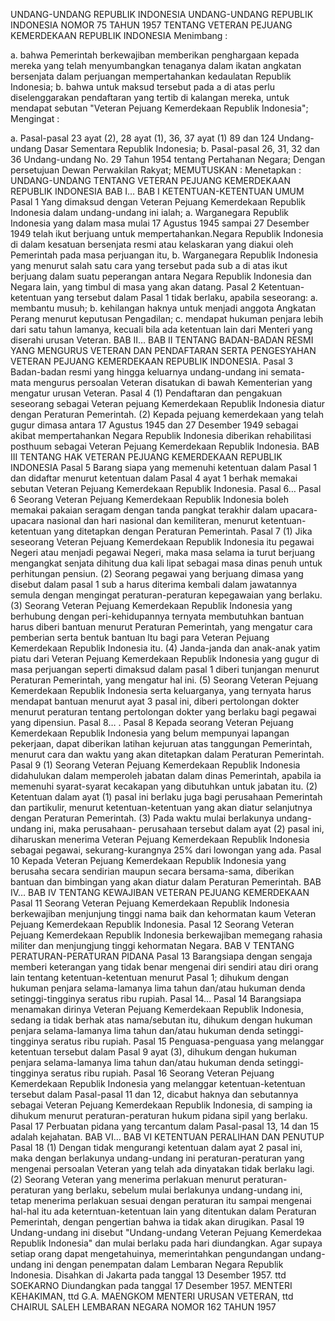  UNDANG-UNDANG REPUBLIK INDONESIA UNDANG-UNDANG REPUBLIK INDONESIA NOMOR 75 TAHUN 1957 TENTANG VETERAN PEJUANG KEMERDEKAAN REPUBLIK INDONESIA
Menimbang :

a. bahwa Pemerintah berkewajiban memberikan penghargaan kepada mereka yang telah menyumbangkan tenaganya dalam ikatan angkatan bersenjata dalam perjuangan mempertahankan kedaulatan Republik Indonesia;
b. bahwa untuk maksud tersebut pada a di atas perlu diselenggarakan pendaftaran yang tertib di kalangan mereka, untuk mendapat sebutan "Veteran Pejuang Kemerdekaan Republik Indonesia";
Mengingat :

a. Pasal-pasal 23 ayat (2), 28 ayat (1), 36, 37 ayat (1) 89 dan 124 Undang-undang Dasar Sementara Republik Indonesia;
b. Pasal-pasal 26, 31, 32 dan 36 Undang-undang No. 29 Tahun 1954 tentang Pertahanan Negara; Dengan persetujuan Dewan Perwakilan Rakyat;
MEMUTUSKAN :
 Menetapkan : UNDANG-UNDANG TENTANG VETERAN PEJUANG KEMERDEKAAN REPUBLIK INDONESIA BAB I…
BAB I KETENTUAN-KETENTUAN UMUM
Pasal 1
Yang dimaksud dengan Veteran Pejuang Kemerdekaan Republik Indonesia dalam undang-undang ini ialah;
a. Warganegara Republik Indonesia yang dalam masa mulai 17 Agustus 1945 sampai 27 Desember 1949 telah ikut berjuang untuk mempertahankan.Negara Republik Indonesia di dalam kesatuan bersenjata resmi atau kelaskaran yang diakui oleh Pemerintah pada masa perjuangan itu, b. Warganegara Republik Indonesia yang menurut salah satu cara yang tersebut pada sub a di atas ikut berjuang dalam suatu peperangan antara Negara Republik Indonesia dan Negara lain, yang timbul di masa yang akan datang.
Pasal 2
Ketentuan-ketentuan yang tersebut dalam Pasal 1 tidak berlaku, apabila seseorang:
a. membantu musuh;
b. kehilangan haknya untuk menjadi anggota Angkatan Perang menurut keputusan Pengadilan;
c. mendapat hukuman penjara lebih dari satu tahun lamanya, kecuali bila ada ketentuan lain dari Menteri yang diserahi urusan Veteran. BAB II…
BAB II TENTANG BADAN-BADAN RESMI YANG MENGURUS VETERAN DAN PENDAFTARAN SERTA PENGESYAHAN VETERAN PEJUANG KEMERDEKAAN REPUBLIK INDONESIA.
Pasal 3
Badan-badan resmi yang hingga keluarnya undang-undang ini semata- mata mengurus persoalan Veteran disatukan di bawah Kementerian yang mengatur urusan Veteran.
Pasal 4
(1) Pendaftaran dan pengakuan seseorang sebagai Veteran pejuang Kemerdekaan Republik Indonesia diatur dengan Peraturan Pemerintah.
(2) Kepada pejuang kemerdekaan yang telah gugur dimasa antara 17 Agustus 1945 dan 27 Desember 1949 sebagai akibat mempertahankan Negara Republik Indonesia diberikan rehabilitasi posthuum sebagai Veteran Pejuang Kemerdekaan Republik Indonesia.
BAB III TENTANG HAK VETERAN PEJUANG KEMERDEKAAN REPUBLIK INDONESIA
Pasal 5
Barang siapa yang memenuhi ketentuan dalam Pasal 1 dan didaftar menurut ketentuan dalam Pasal 4 ayat 1 berhak memakai sebutan Veteran Pejuang Kemerdekaan Republik Indonesia. Pasal 6…
Pasal 6
Seorang Veteran Pejuang Kemerdekaan Republik Indonesia boleh memakai pakaian seragam dengan tanda pangkat terakhir dalam upacara- upacara nasional dan hari nasional dan kemiliteran, menurut ketentuan- ketentuan yang ditetapkan dengan Peraturan Pemerintah.
Pasal 7
(1) Jika seseorang Veteran Pejuang Kemerdekaan Republik Indonesia itu pegawai Negeri atau menjadi pegawai Negeri, maka masa selama ia turut berjuang mengangkat senjata dihitung dua kali lipat sebagai masa dinas penuh untuk perhitungan pensiun.
(2) Seorang pegawai yang berjuang dimasa yang disebut dalam pasal 1 sub a harus diterima kembali dalam jawatannya semula dengan mengingat peraturan-peraturan kepegawaian yang berlaku.
(3) Seorang Veteran Pejuang Kemerdekaan Republik Indonesia yang berhubung dengan peri-kehidupannya ternyata membutuhkan bantuan harus diberi bantuan menurut Peraturan Pemerintah, yang mengatur cara pemberian serta bentuk bantuan ltu bagi para Veteran Pejuang Kemerdekaan Republik Indonesia itu.
(4) Janda-janda dan anak-anak yatim piatu dari Veteran Pejuang Kemerdekaan Republik Indonesia yang gugur di masa perjuangan seperti dimaksud dalam pasal 1 diberi tunjangan menurut Peraturan Pemerintah, yang mengatur hal ini.
(5) Seorang Veteran Pejuang Kemerdekaan Republik Indonesia serta keluarganya, yang ternyata harus mendapat bantuan menurut ayat 3 pasal ini, diberi pertolongan dokter menurut peraturan tentang pertolongan dokter yang berlaku bagi pegawai yang dipensiun. Pasal 8… .
Pasal 8
Kepada seorang Veteran Pejuang Kemerdekaan Republik Indonesia yang belum mempunyai lapangan pekerjaan, dapat diberikan latihan kejuruan atas tanggungan Pemerintah, menurut cara dan waktu yang akan ditetapkan dalam Peraturan Pemerintah.
Pasal 9
(1) Seorang Veteran Pejuang Kemerdekaan Republik Indonesia didahulukan dalam memperoleh jabatan dalam dinas Pemerintah, apabila ia memenuhi syarat-syarat kecakapan yang dibutuhkan untuk jabatan itu.
(2) Ketentuan dalam ayat (1) pasal ini berlaku juga bagi perusahaan Pemerintah dan partikulir, menurut ketentuan-ketentuan yang akan diatur selanjutnya dengan Peraturan Pemerintah.
(3) Pada waktu mulai berlakunya undang-undang ini, maka perusahaan- perusahaan tersebut dalam ayat (2) pasal ini, diharuskan menerima Veteran Pejuang Kemerdekaan Republik Indonesia sebagai pegawai, sekurang-kurangnya 25% dari lowongan yang ada.
Pasal 10
Kepada Veteran Pejuang Kemerdekaan Republik Indonesia yang berusaha secara sendirian maupun secara bersama-sama, diberikan bantuan dan bimbingan yang akan diatur dalam Peraturan Pemerintah. BAB IV…
BAB IV TENTANG KEWAJIBAN VETERAN PEJUANG KEMERDEKAAN
Pasal 11
Seorang Veteran Pejuang Kemerdekaan Republik Indonesia berkewajiban menjunjung tinggi nama baik dan kehormatan kaum Veteran Pejuang Kemerdekaan Republik Indonesia.
Pasal 12
Seorang Veteran Pejuang Kemerdekaan Republik Indonesia berkewajiban memegang rahasia militer dan menjungjung tinggi kehormatan Negara.
BAB V TENTANG PERATURAN-PERATURAN PIDANA
Pasal 13
Barangsiapa dengan sengaja memberi keterangan yang tidak benar mengenai diri sendiri atau diri orang lain tentang ketentuan-ketentuan menurut Pasal 1; dihukum dengan hukuman penjara selama-lamanya lima tahun dan/atau hukuman denda setinggi-tingginya seratus ribu rupiah. Pasal 14…
Pasal 14
Barangsiapa menamakan dirinya Veteran Pejuang Kemerdekaan Republik Indonesia, sedang ia tidak berhak atas nama/sebutan itu, dihukum dengan hukuman penjara selama-lamanya lima tahun dan/atau hukuman denda setinggi-tingginya seratus ribu rupiah.
Pasal 15
Penguasa-penguasa yang melanggar ketentuan tersebut dalam Pasal 9 ayat (3), dihukum dengan hukuman penjara selama-lamanya lima tahun dan/atau hukuman denda setinggi-tingginya seratus ribu rupiah.
Pasal 16
Seorang Veteran Pejuang Kemerdekaan Republik Indonesia yang melanggar ketentuan-ketentuan tersebut dalam Pasal-pasal 11 dan 12, dicabut haknya dan sebutannya sebagai Veteran Pejuang Kemerdekaan Republik Indonesia, di samping ia dihukum menurut peraturan-peraturan hukum pidana sipil yang berlaku.
Pasal 17
Perbuatan pidana yang tercantum dalam Pasal-pasal 13, 14 dan 15 adalah kejahatan. BAB VI…
BAB VI KETENTUAN PERALIHAN DAN PENUTUP
Pasal 18
(1) Dengan tidak mengurangi ketentuan dalam ayat 2 pasal ini, maka dengan berlakunya undang-undang ini peraturan-peraturan yang mengenai persoalan Veteran yang telah ada dinyatakan tidak berlaku lagi.
(2) Seorang Veteran yang menerima perlakuan menurut peraturan- peraturan yang berlaku, sebelum mulai berlakunya undang-undang ini, tetap menerima perlakuan sesuai dengan peraturan itu sampai mengenai hal-hal itu ada keterntuan-ketentuan lain yang ditentukan dalam Peraturan Pemerintah, dengan pengertian bahwa ia tidak akan dirugikan.
Pasal 19
Undang-undang ini disebut "Undang-undang Veteran Pejuang Kemerdekaa Republik Indonesia" dan mulai berlaku pada hari diundangkan. Agar supaya setiap orang dapat mengetahuinya, memerintahkan pengundangan undang-undang ini dengan penempatan dalam Lembaran Negara Republik Indonesia. Disahkan di Jakarta pada tanggal 13 Desember 1957. ttd SOEKARNO Diundangkan pada tanggal 17 Desember 1957. MENTERI KEHAKIMAN, ttd G.A. MAENGKOM MENTERI URUSAN VETERAN, ttd CHAIRUL SALEH LEMBARAN NEGARA NOMOR 162 TAHUN 1957